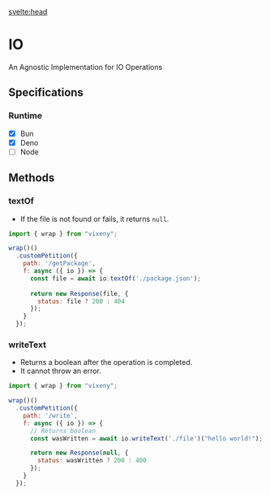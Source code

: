 <svelte:head>
  <script src='/prism.mjs' defer></script>
  <title>IO - Vixeny</title>
  <meta name="description" content="Understanding IO"/>
</svelte:head>

# IO

An Agnostic Implementation for IO Operations

## Specifications

### Runtime

- [x] Bun
- [x] Deno
- [ ] Node

## Methods

### textOf

- If the file is not found or fails, it returns `null`.

```javascript
import { wrap } from "vixeny";

wrap()()
  .customPetition({
    path: '/getPackage',
    f: async ({ io }) => {
      const file = await io.textOf('./package.json');
      
      return new Response(file, {
        status: file ? 200 : 404
      });
    }
  });
```

### writeText

- Returns a boolean after the operation is completed.
- It cannot throw an error.

```javascript
import { wrap } from "vixeny";

wrap()()
  .customPetition({
    path: '/write',
    f: async ({ io }) => {
      // Returns boolean
      const wasWritten = await io.writeText('./file')("hello world!");

      return new Response(null, {
        status: wasWritten ? 200 : 400
      });
    }
  });
```